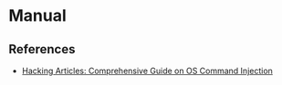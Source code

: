 # Manual

## References

- [Hacking Articles: Comprehensive Guide on OS Command Injection](https://www.hackingarticles.in/comprehensive-guide-on-os-command-injection/)